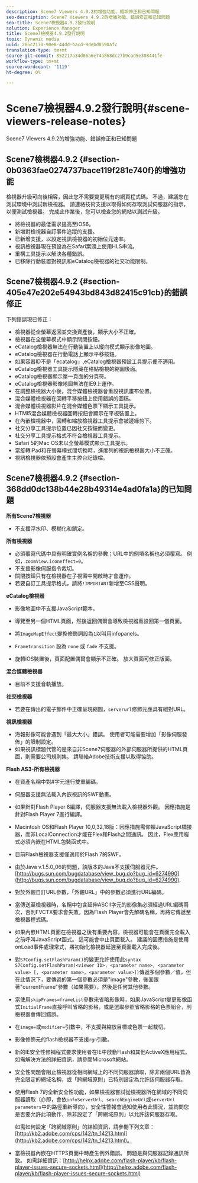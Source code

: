 ```yaml
---
description: Scene7 Viewers 4.9.2的增強功能、錯誤修正和已知問題
seo-description: Scene7 Viewers 4.9.2的增強功能、錯誤修正和已知問題
seo-title: Scene7檢視器4.9.2發行說明
solution: Experience Manager
title: Scene7檢視器4.9.2發行說明
topic: Dynamic media
uuid: 285c2170-90e8-44dd-bacd-9debd8590afc
translation-type: tm+mt
source-git-commit: 852217a34d86a6e74a868dc27b9cad5e308441fe
workflow-type: tm+mt
source-wordcount: '1119'
ht-degree: 0%

---
```



# Scene7檢視器4.9.2發行說明{#scene-viewers-release-notes}

Scene7 Viewers 4.9.2的增強功能、錯誤修正和已知問題

## Scene7檢視器4.9.2 {#section-0b0363fae0274737bace119f281e740f}的增強功能

檢視器升級可向後相容，因此您不需要變更現有的網頁程式碼。 不過，建議您在測試環境中測試新檢視器。 請連絡技術支援以取得如何存取測試伺服器的指示，以便測試檢視器。 完成此作業後，您可以檢查您的網站以測試升級。

* 將檢視器的最低需求提高至iOS6。
* 新增對檢視器自訂事件追蹤的支援。
* 已新增支援，以設定視訊檢視器的初始位元速率。
* 視訊檢視器現在預設為在Safari案頭上使用HLS串流。
* 重構工具提示以解決各種錯誤。
* 已移除行動裝置對視訊和eCatalog檢視器的社交功能限制。

## Scene7檢視器4.9.2 {#section-405e47e202e54943bd843d82415c91cb}的錯誤修正

下列錯誤現已修正：

* 檢視器從全螢幕返回並交換資產後，顯示大小不正確。
* 檢視器在全螢幕模式中顯示關閉按鈕。
* eCatalog檢視器無法在行動裝置上以縱向模式顯示影像地圖。
* eCatalog檢視器在行動電話上顯示平移按鈕。
* 如果容器ID不是「ecatalog」,eCatalog檢視器預設工具提示便不適用。
* eCatalog檢視器工具提示隱藏在格點檢視的縮圖後面。
* eCatalog檢視器顯示單一頁面的分頁符。
* eCatalog檢視器影像地圖無法在IE9上運作。
* 在調整檢視器大小後，混合媒體檢視器會重設視訊畫布位置。
* 混合媒體檢視器在回轉平移按鈕上使用錯誤的圖稿。
* 混合媒體檢視器影片在混合媒體色票下顯示工具提示。
* HTMl5混合媒體檢視器回轉按鈕會顯示在平板裝置上。
* 在內嵌檢視器中，回轉和縮放檢視器工具提示會被邊緣剪下。
* 社交分享工具提示位置已因社交按鈕而變更。
* 社交分享工具提示格式不符合檢視器工具提示。
* Safari 5的Mac OS未以全螢幕模式顯示工具提示。
* 當旋轉iPad和在螢幕模式間切換時，進度列的視訊檢視器大小不正確。
* 視訊檢視器依預設會產生主控台記錄檔。

## Scene7檢視器4.9.2 {#section-368dd0dc138b44e28b49314e4ad0fa1a}的已知問題

**所有Scene7檢視器**

* 不支援浮水印、模糊化和鎖定。

**所有檢視器**

* 必須覆寫代碼中具有明確實例名稱的參數；URL中的例項名稱也必須覆寫。 例如，`zoomView.iconeffect=0`。
* 不支援影像伺服指令裁切。
* 關閉按鈕只有在檢視器在子視窗中開啟時才會運作。
* 若要自訂工具提示格式，請將`!IMPORTANT`新增至CSS聲明。

**eCatalog檢視器**

* 影像地圖中不支援JavaScript範本。
* 導覽至另一個HTML頁面，然後返回偶爾會導致檢視器重設回第一個頁面。
* 將`ImageMapEffect`變換修飾詞設為`1`以叫用infopanels。

* `Frametransition` 設為 `none` 或 `fade` 不支援。

* 旋轉iOS裝置後，頁面配置偶爾會顯示不正確。 放大頁面可修正版面。

**混合媒體檢視器**

* 目前不支援音軌播放。

**社交檢視器**

* 若要在傳出的電子郵件中正確呈現縮圖，`serverurl`修飾元應具有絕對URL。

**視訊檢視器**

* 海報影像可能會遇到「最大大小」錯誤。 使用者可能需要增加「影像伺服發佈」的限制設定。
* 如果視訊標題代管的是來自非Scene7伺服器的外部伺服器所提供的HTML頁面，則需要公司規則集。 請聯絡Adobe技術支援以取得協助。

**Flash AS3-所有檢視器**

* 在資產名稱中對#字元進行雙重編碼。
* 伺服器支援無法載入內嵌視訊的SWF動畫。
* 如果針對Flash Player 6編譯，伺服器支援無法載入檢視器外觀。 因應措施是針對Flash Player 7進行編譯。
* Macintosh OS和Flash Player 10,0,32,18版：因應措施需仰賴JavaScript橋接器，而非LocalConnection才能在Flex和Flash之間通訊。 因此，Flex應用程式必須內嵌在HTML包裝函式中。
* 目前Flash檢視器支援僅適用於Flash 7的SWF。
* 由於Java v.1.5.0_06的問題，該版本的Java不支援伺服器元件。 [http://bugs.sun.com/bugdatabase/view_bug.do?bug_id=6274990](http://bugs.sun.com/bugdatabase/view_bug.do?bug_id=6274990).
* 對於外觀自訂URL參數，「外觀URL」中的參數必須進行URL編碼。
* 當傳送至檢視器時，名稱中包含延伸ASCII字元的影像集必須經過URL編碼兩次，否則FVCTX要求會失敗，因為Flash Player會先解碼名稱，再將它傳遞至檢視器程式碼。
* 如果內嵌HTML頁面在檢視器之後有重要內容，檢視器可能會在頁面完全載入之前呼叫JavaScript函式。 這可能會中止頁面載入。 建議的因應措施是使用onLoad事件處理常式，將初始化檢視器延遲至頁面載入完成後。
* 對`S7Config.setFlashParam()`的變更允許使用此`syntax S7Config.setFlashParam(<viewer ID>, <parameter name>, <parameter value> [, <parameter name>, <parameter value>])`傳遞多個參數／值，但在此情況下，要傳遞的第一個參數必須是&quot;image&quot;參數，後面跟著&quot;currentFrame&quot;參數（如果需要），然後是任何其他參數。

* 當使用`skipFrames=frameList`參數來省略影像時，如果JavaScript變更影像函式`InitialFrame`直接呼叫省略的影格，或是選取參照省略影格的色票組合，則檢視器會傳回錯誤。

* 在`image=`或`modifier=`引數中，不支援與縮放目標或色票一起裁切。

* 影像修飾元的flash檢視器不支援`rgn`引數。
* 新的IE安全性修補程式要求使用者在IE中啟動Flash和其他ActiveX應用程式。 如需解決方法的詳細資訊，請參閱Microsoft網站。
* 安全性問題會阻止檢視器從相同網域上的不同伺服器讀取，除非兩個URL皆為完全限定的網域名稱，或「跨網域原則」已特別設定為允許該伺服器存取。
* 使用Flash 7的全新安全性功能，如果檢視器嘗試從檢視器所在網域的不同伺服器讀取（亦即，會依`infoServerUrl`、`searchEngineUrl`或`serverUrl parameters`中的路徑重新導向），安全性警報會通知使用者此情況，並詢問您是否要允許此項動作，除非設定了「跨網域原則」以允許該伺服器存取。

   如需如何設定「跨網域原則」的詳細資訊，請參閱下列文章：[http://kb2.adobe.com/cps/142/tn_14213.html](http://kb2.adobe.com/cps/142/tn_14213.html)。

* 當檢視器內嵌在HTTPS頁面中時產生例外錯誤。 問題是與伺服器記錄通訊所致。 如需詳細資訊：[http://helpx.adobe.com/flash-player/kb/flash-player-issues-secure-sockets.html](http://helpx.adobe.com/flash-player/kb/flash-player-issues-secure-sockets.html)

